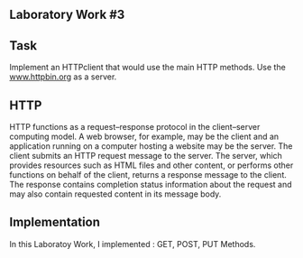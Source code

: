 Laboratory Work #3
--
Task
--
Implement an HTTPclient that would use the main HTTP methods. Use the www.httpbin.org as a server.

HTTP
--
HTTP functions as a request–response protocol in the client–server computing model. A web browser, for example, may be the client and an application running on a computer hosting a website may be the server. The client submits an HTTP request message to the server. The server, which provides resources such as HTML files and other content, or performs other functions on behalf of the client, returns a response message to the client. The response contains completion status information about the request and may also contain requested content in its message body.

Implementation
--
In this Laboratoy Work, I implemented : GET, POST, PUT Methods.

